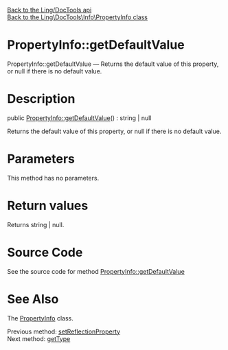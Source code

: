[Back to the Ling/DocTools api](https://github.com/lingtalfi/DocTools/blob/master/doc/api/Ling/DocTools.md)<br>
[Back to the Ling\DocTools\Info\PropertyInfo class](https://github.com/lingtalfi/DocTools/blob/master/doc/api/Ling/DocTools/Info/PropertyInfo.md)


PropertyInfo::getDefaultValue
================



PropertyInfo::getDefaultValue — Returns the default value of this property, or null if there is no default value.




Description
================


public [PropertyInfo::getDefaultValue](https://github.com/lingtalfi/DocTools/blob/master/doc/api/Ling/DocTools/Info/PropertyInfo/getDefaultValue.md)() : string | null




Returns the default value of this property, or null if there is no default value.




Parameters
================

This method has no parameters.


Return values
================

Returns string | null.








Source Code
===========
See the source code for method [PropertyInfo::getDefaultValue](https://github.com/lingtalfi/DocTools/blob/master/Info/PropertyInfo.php#L201-L209)


See Also
================

The [PropertyInfo](https://github.com/lingtalfi/DocTools/blob/master/doc/api/Ling/DocTools/Info/PropertyInfo.md) class.

Previous method: [setReflectionProperty](https://github.com/lingtalfi/DocTools/blob/master/doc/api/Ling/DocTools/Info/PropertyInfo/setReflectionProperty.md)<br>Next method: [getType](https://github.com/lingtalfi/DocTools/blob/master/doc/api/Ling/DocTools/Info/PropertyInfo/getType.md)<br>

